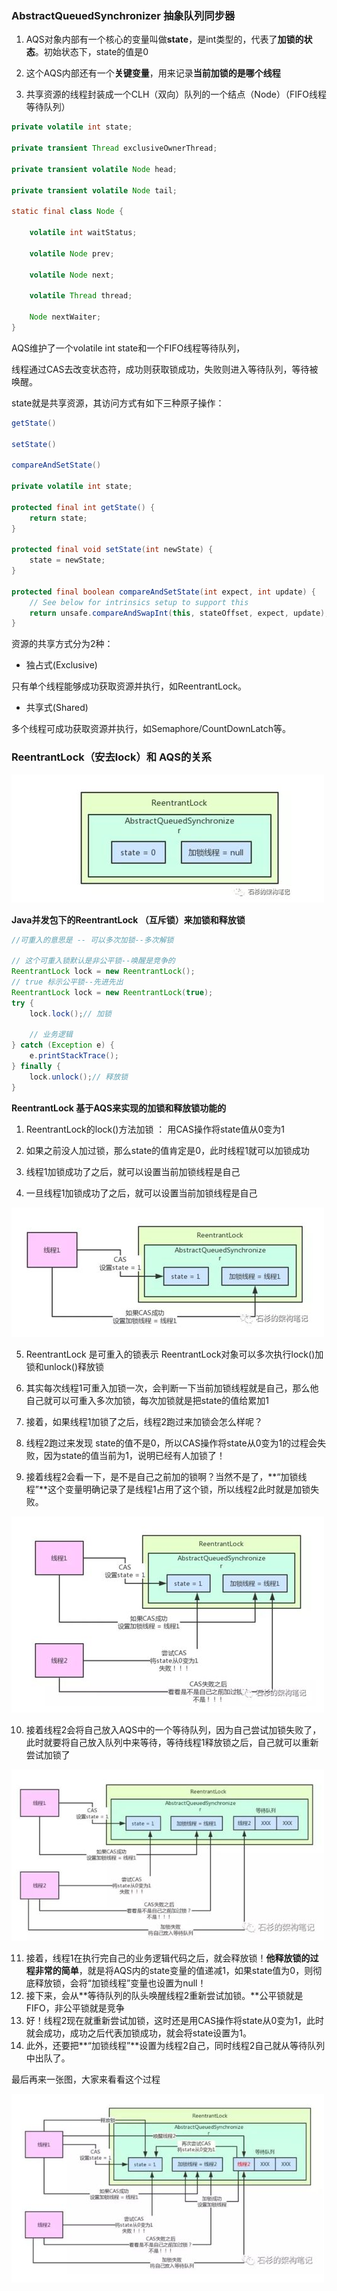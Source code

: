 ### AbstractQueuedSynchronizer 抽象队列同步器

1. AQS对象内部有一个核心的变量叫做**state**，是int类型的，代表了**加锁的状态**。初始状态下，state的值是0 

2. 这个AQS内部还有一个**关键变量**，用来记录**当前加锁的是哪个线程** 
3. 共享资源的线程封装成一个CLH（双向）队列的一个结点（Node）（FIFO线程等待队列）

```java
private volatile int state;

private transient Thread exclusiveOwnerThread;

private transient volatile Node head;

private transient volatile Node tail;

static final class Node {
    
    volatile int waitStatus;

    volatile Node prev;

    volatile Node next;

    volatile Thread thread;

    Node nextWaiter;
}
```



AQS维护了一个volatile int state和一个FIFO线程等待队列，

线程通过CAS去改变状态符，成功则获取锁成功，失败则进入等待队列，等待被唤醒。

state就是共享资源，其访问方式有如下三种原子操作：

```java
getState()
    
setState()
    
compareAndSetState()
    
private volatile int state;

protected final int getState() {
    return state;
}

protected final void setState(int newState) {
    state = newState;
}

protected final boolean compareAndSetState(int expect, int update) {
    // See below for intrinsics setup to support this
    return unsafe.compareAndSwapInt(this, stateOffset, expect, update);
}
```



资源的共享方式分为2种：

- 独占式(Exclusive)

只有单个线程能够成功获取资源并执行，如ReentrantLock。

- 共享式(Shared)

多个线程可成功获取资源并执行，如Semaphore/CountDownLatch等。



###  ReentrantLock（安去lock）和 AQS的关系

![](img\20200601.jpg)



 **Java并发包下的ReentrantLock （互斥锁）来加锁和释放锁** 

```java
//可重入的意思是 -- 可以多次加锁--多次解锁 

// 这个可重入锁默认是非公平锁--唤醒是竞争的
ReentrantLock lock = new ReentrantLock();
// true 标示公平锁--先进先出
ReentrantLock lock = new ReentrantLock(true);
try {
    lock.lock();// 加锁
    
    // 业务逻辑
} catch (Exception e) {
    e.printStackTrace();
} finally {
    lock.unlock();// 释放锁
}

```



**ReentrantLock 基于AQS来实现的加锁和释放锁功能的**

1. ReentrantLock的lock()方法加锁 ： 用CAS操作将state值从0变为1

2. 如果之前没人加过锁，那么state的值肯定是0，此时线程1就可以加锁成功

3. 线程1加锁成功了之后，就可以设置当前加锁线程是自己 

4. 一旦线程1加锁成功了之后，就可以设置当前加锁线程是自己 

![](img\20200602.jpg)

5. ReentrantLock  是可重入的锁表示 ReentrantLock对象可以多次执行lock()加锁和unlock()释放锁

6. 其实每次线程1可重入加锁一次，会判断一下当前加锁线程就是自己，那么他自己就可以可重入多次加锁，每次加锁就是把state的值给累加1 

7. 接着，如果线程1加锁了之后，线程2跑过来加锁会怎么样呢？ 

8.  线程2跑过来发现 state的值不是0，所以CAS操作将state从0变为1的过程会失败，因为state的值当前为1，说明已经有人加锁了！ 

9.  接着线程2会看一下，是不是自己之前加的锁啊？当然不是了，**“加锁线程”**这个变量明确记录了是线程1占用了这个锁，所以线程2此时就是加锁失败。 

   

   ![](img\20200603.jpg)

   

10.   接着线程2会将自己放入AQS中的一个等待队列，因为自己尝试加锁失败了，此时就要将自己放入队列中来等待，等待线程1释放锁之后，自己就可以重新尝试加锁了 

![](img\20200604.jpg)

11.  接着，线程1在执行完自己的业务逻辑代码之后，就会释放锁！**他释放锁的过程非常的简单**，就是将AQS内的state变量的值递减1，如果state值为0，则彻底释放锁，会将“加锁线程”变量也设置为null！ 
12. 接下来，会从**等待队列的队头唤醒线程2重新尝试加锁。**公平锁就是FIFO，非公平锁就是竞争
13. 好！线程2现在就重新尝试加锁，这时还是用CAS操作将state从0变为1，此时就会成功，成功之后代表加锁成功，就会将state设置为1。
14. 此外，还要把**“加锁线程”**设置为线程2自己，同时线程2自己就从等待队列中出队了。

 最后再来一张图，大家来看看这个过程 

![](img\20200605.jpg)















